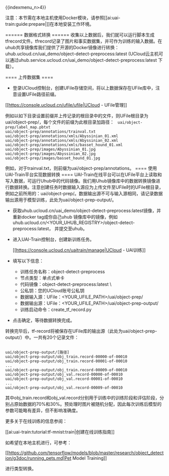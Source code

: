 {{indexmenu_n>4}}

注意：本节需在本地主机使用Docker模块，请参照[[ai:uai-train:guide:prepare|]]在本地安装工作环境。

====== 数据格式转换 ======
收集以上数据后，我们就可以运行脚本生成tfrecord文件。tfrecord记录了图片和事实数据集，并可作为训练的输入数据。在uhub共享镜像库我们提供了开源的Docker镜像进行转换：
uhub.ucloud.cn/uai\_demo/object-detect-preprocess:latest 
(UCloud云主机可以通过uhub.service.ucloud.cn/uai\_demo/object-detect-preprocess:latest 下载）。

==== 上传数据集 ====
  - 登录UCloud控制台，创建UFile存储空间，将以上数据保存在UFile库中，注意设置UFile路径前缀。

[[https://console.ucloud.cn/ufile/ufile|UCloud - UFile管理]]

例如以如下目录设置前缀并上传记录的根目录中的文件，则UFile根目录为uai/object-prep/，每个文件的前缀为此根目录加路径：
<code>
uai/object-prep/label_map.pbtxt
uai/object-prep/annotations/trainval.txt
uai/object-prep/annotations/xmls/Abyssinian_01.xml
uai/object-prep/annotations/xmls/Abyssinian_02.xml
uai/object-prep/annotations/xmls/basset_hound_01.xml
uai/object-prep/images/Abyssinian_01.jpg
uai/object-prep/images/Abyssinian_02.jpg
uai/object-prep/images/basset_hound_01.jpg
</code>

例如，对于trainval.txt，则前缀为uai/object-prep/annotations。
==== 使用UAI-Train平台实现数据转换 ====
UAI-Train在线平台可以在UFile平台上读取和写入数据，可运行Uhub中的代码镜像。我们用Uhub镜像库中的数据转换镜像进行数据转换。注意创建任务时数据输入源应为上传文件至UFile时的UFile根目录，例如之前所用的：uai/object-prep/。数据输出源不可与输入源相同，请记录数据输出源用于模型训练，此处为uai/object-prep-output/。

  - 获取uhub.ucloud.cn/uai\_demo/object-detect-preprocess:latest镜像，并重新docker tag成你自己uhub 镜像库中的镜像，例如uhub.ucloud.cn/<YOUR\_UHUB\_REGISTRY>/object-detect-preprocess:latest， 并提交至uhub。
  - 进入UAI-Train控制台，创建新训练任务。

	[[https://console.ucloud.cn/uaitrain/manage|UCloud - UAI训练]]

  - 填写以下信息：
    * 训练任务名称：object-detect-preprocess
    * 节点类型：单点式单卡
    * 代码镜像：object-detect-preprocess:latest \\	
    * 公私钥：您的UCloud账号公私钥
    * 数据输入源：UFile：<YOUR\_UFILE\_PATH>/uai/object-prep/
    * 数据输出源：UFile：<YOUR\_UFILE\_PATH>/uai/object-prep-output/
    * 训练启动命令：create\_tf\_record.py

  - 点击确定，等待数据转换完成。

转换完毕后，tf-record将被保存在UFile库的输出源（此处为uai/object-prep-output/）中。一共有20个记录文件：

<code>
uai/object-prep-output/[路径]
uai/object-prep-output/obj_train.record-00000-of-00010
uai/object-prep-output/obj_train.record-00001-of-00010
...
uai/object-prep-output/obj_train.record-00009-of-00010
uai/object-prep-output/obj_val.record-00000-of-00010
uai/object-prep-output/obj_val.record-00001-of-00010
...
uai/object-prep-output/obj_val.record-00009-of-00010
</code>

其中obj\_train.record和obj\_val.record分别用于训练中的训练阶段和评估阶段，分别占原始数据的70%和30%。预处理时图片被随机分配，因此每次训练后模型的参数可能略有差异，但不影响准确度。

更多关于在线训练的信息参阅：

[[ai:uai-train:tutorial:tf-mnist:train|创建在线训练指南]]

如希望在本地主机进行，可参考：

[[https://github.com/tensorflow/models/blob/master/research/object_detection/g3doc/running_pets.md|Pet Model Training]]

进行类型转换。